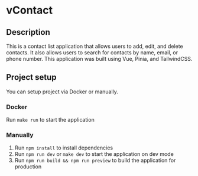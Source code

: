 # vContact

## Description
This is a contact list application that allows users to add, edit, and delete contacts. It also allows users to search for contacts by name, email, or phone number. This application was built using Vue, Pinia, and TailwindCSS.

## Project setup
You can setup project via Docker or manually.

### Docker
Run `make run` to start the application

### Manually
1. Run `npm install` to install dependencies
2. Run `npm run dev` or `make dev` to start the application on dev mode
3. Run `npm run build && npm run preview` to build the application for production

